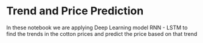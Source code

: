# Trend and Price Prediction

In these notebook we are applying Deep Learning model RNN - LSTM to find the trends in the cotton prices and predict the price based on that trend
